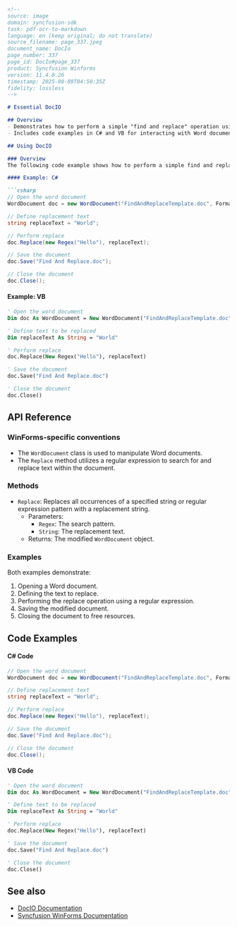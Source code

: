 ```markdown
<!--
source: image
domain: syncfusion-sdk
task: pdf-ocr-to-markdown
language: en (keep original; do not translate)
source_filename: page_337.jpeg
document_name: DocIo
page_number: 337
page_id: DocIo#page_337
product: Syncfusion Winforms
version: 11.4.0.26
timestamp: 2025-08-09T04:50:35Z
fidelity: lossless
-->

# Essential DocIO

## Overview
- Demonstrates how to perform a simple "find and replace" operation using DocIO.
- Includes code examples in C# and VB for interacting with Word documents.

## Using DocIO

### Overview
The following code example shows how to perform a simple find and replace operation using DocIO.

#### Example: C#

```csharp
// Open the word document
WordDocument doc = new WordDocument("FindAndReplaceTemplate.doc", FormatType.Doc);

// Define replacement text
string replaceText = "World";

// Perform replace
doc.Replace(new Regex("Hello"), replaceText);

// Save the document
doc.Save("Find And Replace.doc");

// Close the document
doc.Close();
```

#### Example: VB

```vb
' Open the word document
Dim doc As WordDocument = New WordDocument("FindAndReplaceTemplate.doc")

' Define text to be replaced
Dim replaceText As String = "World"

' Perform replace
doc.Replace(New Regex("Hello"), replaceText)

' Save the document
doc.Save("Find And Replace.doc")

' Close the document
doc.Close()
```

## API Reference

### WinForms-specific conventions
- The `WordDocument` class is used to manipulate Word documents.
- The `Replace` method utilizes a regular expression to search for and replace text within the document.

### Methods
- `Replace`: Replaces all occurrences of a specified string or regular expression pattern with a replacement string.
  - Parameters:
    - `Regex`: The search pattern.
    - `String`: The replacement text.
  - Returns: The modified `WordDocument` object.

### Examples
Both examples demonstrate:
1. Opening a Word document.
2. Defining the text to replace.
3. Performing the replace operation using a regular expression.
4. Saving the modified document.
5. Closing the document to free resources.

## Code Examples

#### C# Code
```csharp
// Open the word document
WordDocument doc = new WordDocument("FindAndReplaceTemplate.doc", FormatType.Doc);

// Define replacement text
string replaceText = "World";

// Perform replace
doc.Replace(new Regex("Hello"), replaceText);

// Save the document
doc.Save("Find And Replace.doc");

// Close the document
doc.Close();
```

#### VB Code
```vb
' Open the word document
Dim doc As WordDocument = New WordDocument("FindAndReplaceTemplate.doc")

' Define text to be replaced
Dim replaceText As String = "World"

' Perform replace
doc.Replace(New Regex("Hello"), replaceText)

' Save the document
doc.Save("Find And Replace.doc")

' Close the document
doc.Close()
```

## See also
- [DocIO Documentation](https://www.syncfusion.com/documentation/docio/)
- [Syncfusion WinForms Documentation](https://www.syncfusion.com/documentation/windows-forms/)

<!-- tags: [product, DocIO, WinForms, WordDocument, Replace, Regex, Syncfusion.Windows.Forms] keywords: [DocIO, WordDocument, replace, regex, find, replace operation] -->
```